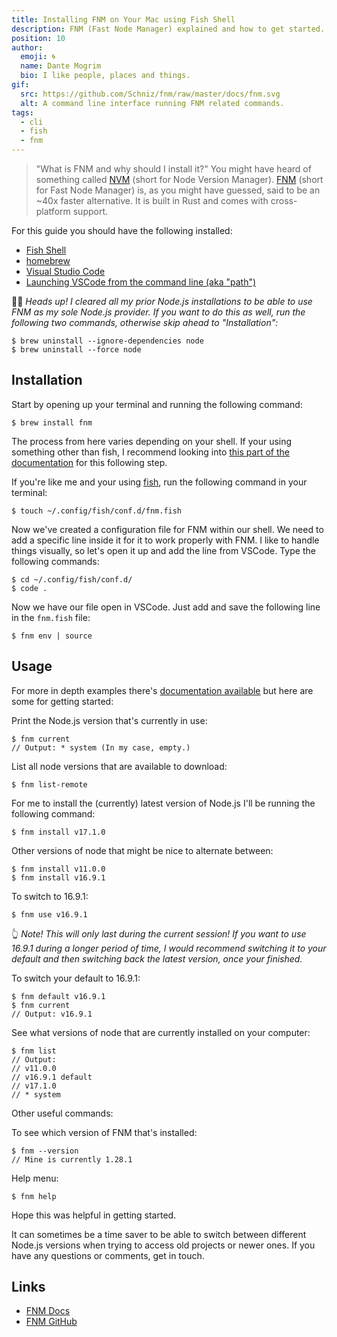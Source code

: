 ```yaml
---
title: Installing FNM on Your Mac using Fish Shell
description: FNM (Fast Node Manager) explained and how to get started.
position: 10
author:
  emoji: 🌀
  name: Dante Mogrim
  bio: I like people, places and things.
gif:
  src: https://github.com/Schniz/fnm/raw/master/docs/fnm.svg
  alt: A command line interface running FNM related commands.
tags:
  - cli
  - fish
  - fnm
---
```


> "What is FNM and why should I install it?" You might have heard of something called [NVM](https://github.com/nvm-sh/nvm) (short for Node Version Manager). [FNM](https://github.com/Schniz/fnm) (short for Fast Node Manager) is, as you might have guessed, said to be an ~40x faster alternative. It is built in Rust and comes with cross-platform support.

For this guide you should have the following installed:
- [Fish Shell](https://fishshell.com/)
- [homebrew](https://brew.sh/index_sv)
- [Visual Studio Code](https://code.visualstudio.com/)
- [Launching VSCode from the command line (aka "path")](https://code.visualstudio.com/docs/setup/mac)

🙇‍♂️ _Heads up! I cleared all my prior Node.js installations to be able to use FNM as my sole Node.js provider. If you want to do this as well, run the following two commands, otherwise skip ahead to "Installation":_

```shell-session
$ brew uninstall --ignore-dependencies node
$ brew uninstall --force node
```

## Installation
Start by opening up your terminal and running the following command:
```shell-session
$ brew install fnm
```

The process from here varies depending on your shell. If your using something other than fish, I recommend looking into [this part of the documentation](https://github.com/Schniz/fnm#shell-setup) for this following step.

If you're like me and your using [fish](https://fishshell.com/), run the following command in your terminal:
```shell-session
$ touch ~/.config/fish/conf.d/fnm.fish
```

Now we've created a configuration file for FNM within our shell. We need to add a specific line inside it for it to work properly with FNM.
I like to handle things visually, so let's open it up and add the line from VSCode. Type the following commands:

```shell-session
$ cd ~/.config/fish/conf.d/
$ code .
```

Now we have our file open in VSCode. Just add and save the following line in the `fnm.fish` file:
```shell-session
$ fnm env | source
```

## Usage
For more in depth examples there's [documentation available](https://github.com/Schniz/fnm/blob/master/docs/commands.md) but here are some for getting started:

Print the Node.js version that's currently in use:
```shell-session
$ fnm current
// Output: * system (In my case, empty.)
```

List all node versions that are available to download:
```shell-session
$ fnm list-remote
```

For me to install the (currently) latest version of Node.js I'll be running the following command:
```shell-session
$ fnm install v17.1.0
```

Other versions of node that might be nice to alternate between:
```shell-session
$ fnm install v11.0.0
$ fnm install v16.9.1
```

To switch to 16.9.1:
```shell-session
$ fnm use v16.9.1
```
👆 _Note! This will only last during the current session!
If you want to use 16.9.1 during a longer period of time, I would recommend switching it to your default and then switching back the latest version, once your finished._

To switch your default to 16.9.1:
```shell-session
$ fnm default v16.9.1
$ fnm current
// Output: v16.9.1
```

See what versions of node that are currently installed on your computer:
```shell-session
$ fnm list
// Output:
// v11.0.0
// v16.9.1 default
// v17.1.0
// * system
```

Other useful commands:

To see which version of FNM that's installed:
```shell-session
$ fnm --version
// Mine is currently 1.28.1
```

Help menu:
```shell-session
$ fnm help
```

Hope this was helpful in getting started.

It can sometimes be a time saver to be able to switch between different Node.js versions when trying to access old projects or newer ones.
If you have any questions or comments, get in touch.

## Links
- [FNM Docs]()
- [FNM GitHub]()